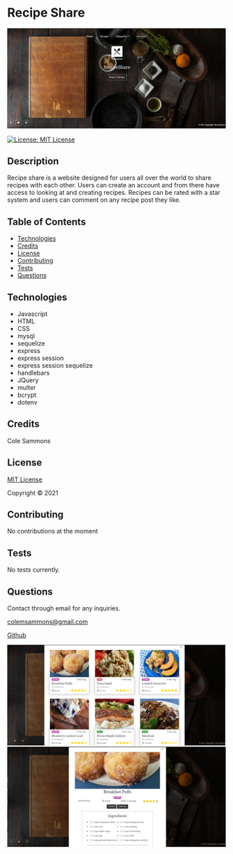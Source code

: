 # Recipe Share
  ![Screenshot](/public/images/home.png)

  [![License: MIT License](https://img.shields.io/badge/license-MIT-green)](https://opensource.org/licenses/MIT)

  ## Description 

  Recipe share is a website designed for users all over the world to share recipes with each other. Users can create an account and from there have access to looking at and creating recipes. Recipes can be rated with a star system and users can comment on any recipe post they like.
  
  ## Table of Contents

  * [Technologies](#technologies)
  * [Credits](#credits)
  * [License](#license)
  * [Contributing](#contributing)
  * [Tests](#tests)
  * [Questions](#questions)
   
    

  ## Technologies
  
  * Javascript
  * HTML
  * CSS
  * mysql
  * sequelize
  * express
  * express session
  * express session sequelize
  * handlebars
  * JQuery
  * multer
  * bcrypt
  * dotenv

  ## Credits

  Cole Sammons

  
  ## License
  [MIT License](https://opensource.org/licenses/MIT)

  Copyright &copy; 2021
  

  ## Contributing

  No contributions at the moment

  ## Tests

  No tests currently.

  ## Questions

  Contact through email for any inquiries.

  colemsammons@gmail.com

  [Github](https://github.com/ColeSammons)

  ![Screenshot](/public/images/recipes.png)
  ![Screenshot](/public/images/recipe.png)

